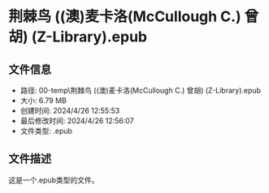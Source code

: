 ﻿# 荆棘鸟 ((澳)麦卡洛(McCullough  C.)  曾胡) (Z-Library).epub

## 文件信息
- 路径: 00-temp\荆棘鸟 ((澳)麦卡洛(McCullough  C.)  曾胡) (Z-Library).epub
- 大小: 6.79 MB
- 创建时间: 2024/4/26 12:55:53
- 最后修改时间: 2024/4/26 12:56:07
- 文件类型: .epub

## 文件描述
这是一个.epub类型的文件。

